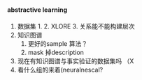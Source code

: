 ###



#### abstractive learning

1. 数据集
   1. 
   2. XLORE
   3. 关系能不能构建层次
2. 知识图谱
   1. 更好的sample 算法？
   2. mask 掉description
3. 现在有知识图谱与事实验证的数据集吗 （X
4. 看什么组的来着(neuralnescal?